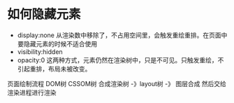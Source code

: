# 如何隐藏元素

- display:none
    从渲染数中移除了，不占用空间里，会触发重绘重排。在页面中要隐藏元素的时候不适合使用
- visibility:hidden
- opacity:0
    这两种方式，元素仍然在渲染树中，只是不可见。只触发重绘，不引起重排，布局未被改变。

页面绘制流程 DOM树  CSSOM树 合成渲染树 -》layout树 -》 图层合成
然后交给渲染进程进行渲染